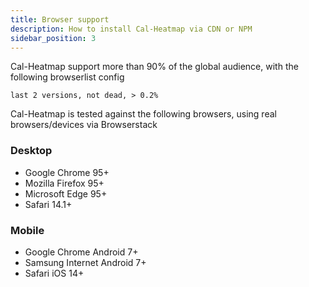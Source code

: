 ```yaml
---
title: Browser support
description: How to install Cal-Heatmap via CDN or NPM
sidebar_position: 3
---
```


Cal-Heatmap support more than 90% of the global audience, with the following browserlist config

```
last 2 versions, not dead, > 0.2%
```

Cal-Heatmap is tested against the following browsers, using real browsers/devices via Browserstack

### Desktop

- Google Chrome 95+
- Mozilla Firefox 95+
- Microsoft Edge 95+
- Safari 14.1+

### Mobile

- Google Chrome Android 7+
- Samsung Internet Android 7+
- Safari iOS 14+
